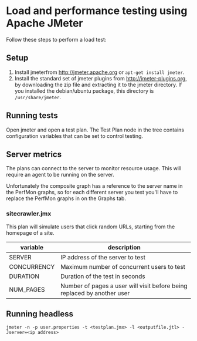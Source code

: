 # Load and performance testing using Apache JMeter

Follow these steps to perform a load test:

## Setup

1. Install jmeterfrom http://jmeter.apache.org or `apt-get install jmeter`.
2. Install the standard set of jmeter plugins from
   http://jmeter-plugins.org, by downloading the zip file and extracting
   it to the jmeter directory. If you installed the debian/ubuntu package,
   this directory is `/usr/share/jmeter`.


## Running tests

Open jmeter and open a test plan. The Test Plan node in the tree contains 
configuration variables that can be set to control testing.

## Server metrics

The plans can connect to the server to monitor resource usage. This will require
an agent to be running on the server.

Unfortunately the composite graph has a reference to the server name in the PerfMon graphs,
so for each different server you test you'll have to replace the PerfMon graphs in on the
Graphs tab.

### sitecrawler.jmx

This plan will simulate users that click random URLs, starting from the homepage
of a site.

variable | description
--- | ---
SERVER | IP address of the server to test
CONCURRENCY | Maximum number of concurrent users to test
DURATION | Duration of the test in seconds
NUM_PAGES | Number of pages a user will visit before being replaced by another user

## Running headless

```
jmeter -n -p user.properties -t <testplan.jmx> -l <outputfile.jtl> -Jserver=<ip address>
```

